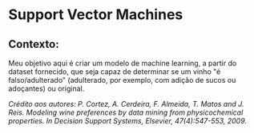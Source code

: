 # Support Vector Machines 

## Contexto:

Meu objetivo aqui é criar um modelo de machine learning, a partir do dataset fornecido, que seja capaz de determinar se um vinho "é falso/adulterado" (adulterado, por exemplo, com adição de sucos ou adoçantes) ou original.

*Crédito aos autores: P. Cortez, A. Cerdeira, F. Almeida, T. Matos and J. Reis. Modeling wine preferences by data mining from physicochemical properties.
In Decision Support Systems, Elsevier, 47(4):547-553, 2009.*
